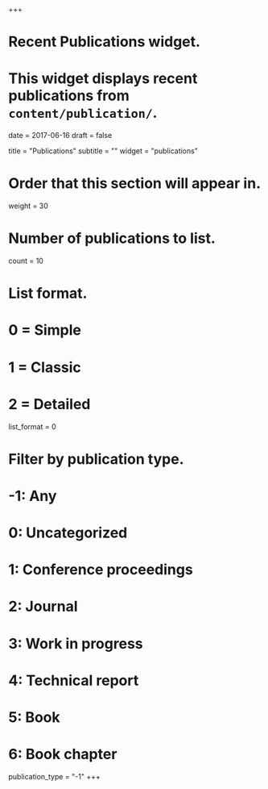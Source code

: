 +++
# Recent Publications widget.
# This widget displays recent publications from `content/publication/`.

date = 2017-06-16
draft = false

title = "Publications"
subtitle = ""
widget = "publications"

# Order that this section will appear in.
weight = 30

# Number of publications to list.
count = 10

# List format.
#   0 = Simple
#   1 = Classic
#   2 = Detailed
list_format = 0

# Filter by publication type.
# -1: Any
#  0: Uncategorized
#  1: Conference proceedings
#  2: Journal
#  3: Work in progress
#  4: Technical report
#  5: Book
#  6: Book chapter
publication_type = "-1"
+++

